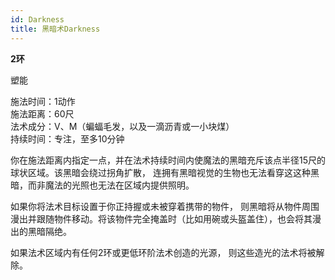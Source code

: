 ```yaml
---
id: Darkness
title: 黑暗术Darkness
---
```


**2环**

塑能

施法时间：1动作  
施法距离：60尺  
法术成分：V、M（蝙蝠毛发，以及一滴沥青或一小块煤）  
持续时间：专注，至多10分钟  


你在施法距离内指定一点，并在法术持续时间内使魔法的黑暗充斥该点半径15尺的球状区域。该黑暗会绕过拐角扩散，
连拥有黑暗视觉的生物也无法看穿这这种黑暗，而非魔法的光照也无法在区域内提供照明。




如果你将法术目标设置于你正持握或未被穿着携带的物件，
则黑暗将从物件周围漫出并跟随物件移动。将该物件完全掩盖时（比如用碗或头盔盖住），也会将其漫出的黑暗隔绝。


如果法术区域内有任何2环或更低环阶法术创造的光源，
则这些造光的法术将被解除。
